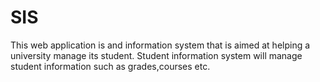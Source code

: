 # SIS

This web application is and information system that is aimed at helping
a university manage its student. Student information system will manage
student information such as grades,courses etc.
